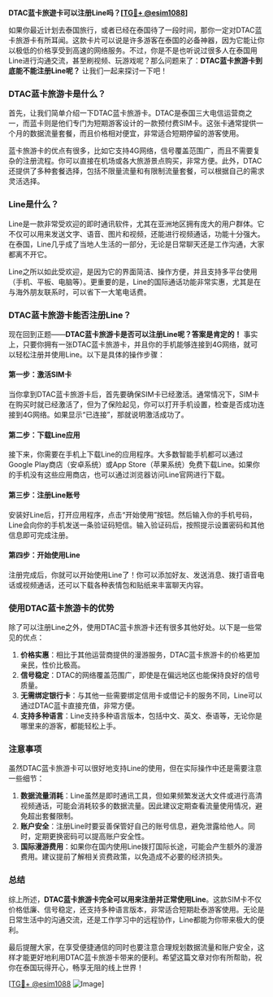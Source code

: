 **DTAC蓝卡旅遊卡可以注册Line吗？[[TG💪+ @esim1088](https://t.me/s/esim1088)]**

如果你最近计划去泰国旅行，或者已经在泰国待了一段时间，那你一定对DTAC蓝卡旅游卡有所耳闻。这款卡片可以说是许多游客在泰国的必备神器，因为它能让你以极低的价格享受到高速的网络服务。不过，你是不是也听说过很多人在泰国用Line进行沟通交流，甚至刷视频、玩游戏呢？那么问题来了：**DTAC蓝卡旅游卡到底能不能注册Line呢？** 让我们一起来探讨一下吧！

### DTAC蓝卡旅游卡是什么？

首先，让我们简单介绍一下DTAC蓝卡旅游卡。DTAC是泰国三大电信运营商之一，而蓝卡则是他们专门为短期游客设计的一款预付费SIM卡。这张卡通常提供一个月的数据流量套餐，而且价格相对便宜，非常适合短期停留的游客使用。

蓝卡旅游卡的优点有很多，比如它支持4G网络，信号覆盖范围广，而且不需要复杂的注册流程。你可以直接在机场或各大旅游景点购买，非常方便。此外，DTAC还提供了多种套餐选择，包括不限量流量和有限制流量套餐，可以根据自己的需求灵活选择。

### Line是什么？

Line是一款非常受欢迎的即时通讯软件，尤其在亚洲地区拥有庞大的用户群体。它不仅可以用来发送文字、语音、图片和视频，还能进行视频通话，功能十分强大。在泰国，Line几乎成了当地人生活的一部分，无论是日常聊天还是工作沟通，大家都离不开它。

Line之所以如此受欢迎，是因为它的界面简洁、操作方便，并且支持多平台使用（手机、平板、电脑等）。更重要的是，Line的国际通话功能非常实惠，尤其是在与海外朋友联系时，可以省下一大笔电话费。

### DTAC蓝卡旅游卡能否注册Line？

现在回到正题——**DTAC蓝卡旅游卡是否可以注册Line呢？答案是肯定的！** 事实上，只要你拥有一张DTAC蓝卡旅游卡，并且你的手机能够连接到4G网络，就可以轻松注册并使用Line。以下是具体的操作步骤：

#### 第一步：激活SIM卡

当你拿到DTAC蓝卡旅游卡后，首先要确保SIM卡已经激活。通常情况下，SIM卡在购买时就已经激活了，但为了保险起见，你可以打开手机设置，检查是否成功连接到4G网络。如果显示“已连接”，那就说明激活成功了。

#### 第二步：下载Line应用

接下来，你需要在手机上下载Line的应用程序。大多数智能手机都可以通过Google Play商店（安卓系统）或App Store（苹果系统）免费下载Line。如果你的手机没有这些应用商店，也可以通过浏览器访问Line官网进行下载。

#### 第三步：注册Line账号

安装好Line后，打开应用程序，点击“开始使用”按钮。然后输入你的手机号码，Line会向你的手机发送一条验证码短信。输入验证码后，按照提示设置密码和其他信息即可完成注册。

#### 第四步：开始使用Line

注册完成后，你就可以开始使用Line了！你可以添加好友、发送消息、拨打语音电话或视频通话，还可以下载各种表情包和贴纸来丰富聊天内容。

### 使用DTAC蓝卡旅游卡的优势

除了可以注册Line之外，使用DTAC蓝卡旅游卡还有很多其他好处。以下是一些常见的优点：

1. **价格实惠**：相比于其他运营商提供的漫游服务，DTAC蓝卡旅游卡的价格更加亲民，性价比极高。
2. **信号稳定**：DTAC的网络覆盖范围广，即使是在偏远地区也能保持良好的信号质量。
3. **无需绑定银行卡**：与其他一些需要绑定信用卡或借记卡的服务不同，Line可以通过DTAC蓝卡直接充值，非常方便。
4. **支持多种语言**：Line支持多种语言版本，包括中文、英文、泰语等，无论你是哪里来的游客，都能轻松上手。

### 注意事项

虽然DTAC蓝卡旅游卡可以很好地支持Line的使用，但在实际操作中还是需要注意一些细节：

1. **数据流量消耗**：Line虽然是即时通讯工具，但如果频繁发送大文件或进行高清视频通话，可能会消耗较多的数据流量。因此建议定期查看流量使用情况，避免超出套餐限制。
2. **账户安全**：注册Line时要妥善保管好自己的账号信息，避免泄露给他人。同时，定期更换密码可以提高账户安全性。
3. **国际漫游费用**：如果你在国内使用Line拨打国际长途，可能会产生额外的漫游费用。建议提前了解相关资费政策，以免造成不必要的经济损失。

### 总结

综上所述，**DTAC蓝卡旅游卡完全可以用来注册并正常使用Line**。这款SIM卡不仅价格低廉、信号稳定，还支持多种语言版本，非常适合短期赴泰游客使用。无论是日常生活中的沟通交流，还是工作学习中的远程协作，Line都能为你带来极大的便利。

最后提醒大家，在享受便捷通信的同时也要注意合理规划数据流量和账户安全，这样才能更好地利用DTAC蓝卡旅游卡带来的便利。希望这篇文章对你有所帮助，祝你在泰国玩得开心，畅享无阻的线上世界！

[[TG💪+ @esim1088](https://t.me/s/esim1088) ![Image](https://i.postimg.cc/4NQfJmqS/Snipaste-2025-05-13-00-14-12.png)]